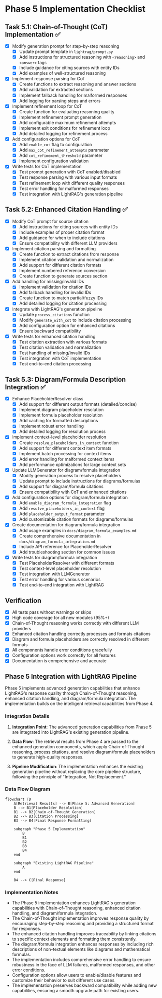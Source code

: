 # Phase 5 Implementation Checklist

## Task 5.1: Chain-of-Thought (CoT) Implementation ✅

- [x] Modify generation prompt for step-by-step reasoning
  - [x] Update prompt template in `lightrag/prompt.py`
  - [x] Add instructions for structured reasoning with `<reasoning>` and `<answer>` tags
  - [x] Include guidance for citing sources with entity IDs
  - [x] Add examples of well-structured reasoning

- [x] Implement response parsing for CoT
  - [x] Create functions to extract reasoning and answer sections
  - [x] Add validation for extracted sections
  - [x] Implement fallback handling for malformed responses
  - [x] Add logging for parsing steps and errors

- [x] Implement refinement loop for CoT
  - [x] Create function for evaluating reasoning quality
  - [x] Implement refinement prompt generation
  - [x] Add configurable maximum refinement attempts
  - [x] Implement exit conditions for refinement loop
  - [x] Add detailed logging for refinement process

- [x] Add configuration options for CoT
  - [x] Add `enable_cot` flag to configuration
  - [x] Add `max_cot_refinement_attempts` parameter
  - [x] Add `cot_refinement_threshold` parameter
  - [x] Implement configuration validation

- [x] Write tests for CoT implementation
  - [x] Test prompt generation with CoT enabled/disabled
  - [x] Test response parsing with various input formats
  - [x] Test refinement loop with different quality responses
  - [x] Test error handling for malformed responses
  - [x] Test integration with LightRAG's generation pipeline

## Task 5.2: Enhanced Citation Handling ✅

- [x] Modify CoT prompt for source citation
  - [x] Add instructions for citing sources with entity IDs
  - [x] Include examples of proper citation format
  - [x] Add guidance for when to include citations
  - [x] Ensure compatibility with different LLM providers

- [x] Implement citation parsing and formatting
  - [x] Create function to extract citations from response
  - [x] Implement citation validation and normalization
  - [x] Add support for different citation formats
  - [x] Implement numbered reference conversion
  - [x] Create function to generate sources section

- [x] Add handling for missing/invalid IDs
  - [x] Implement validation for citation IDs
  - [x] Add fallback handling for invalid IDs
  - [x] Create function to match partial/fuzzy IDs
  - [x] Add detailed logging for citation processing

- [x] Integrate with LightRAG's generation pipeline
  - [x] Update `process_citations` function
  - [x] Modify `generate_with_cot` to include citation processing
  - [x] Add configuration option for enhanced citations
  - [x] Ensure backward compatibility

- [x] Write tests for enhanced citation handling
  - [x] Test citation extraction with various formats
  - [x] Test citation validation and normalization
  - [x] Test handling of missing/invalid IDs
  - [x] Test integration with CoT implementation
  - [x] Test end-to-end citation processing

## Task 5.3: Diagram/Formula Description Integration ✅

- [x] Enhance PlaceholderResolver class
  - [x] Add support for different output formats (detailed/concise)
  - [x] Implement diagram placeholder resolution
  - [x] Implement formula placeholder resolution
  - [x] Add caching for formatted descriptions
  - [x] Implement robust error handling
  - [x] Add detailed logging for resolution process

- [x] Implement context-level placeholder resolution
  - [x] Create `resolve_placeholders_in_context` function
  - [x] Add support for different context item formats
  - [x] Implement batch processing for context items
  - [x] Add error handling for malformed context items
  - [x] Add performance optimizations for large context sets

- [x] Update LLMGenerator for diagram/formula integration
  - [x] Modify generation process to resolve placeholders
  - [x] Update prompt to include instructions for diagrams/formulas
  - [x] Add support for diagram/formula citations
  - [x] Ensure compatibility with CoT and enhanced citations

- [x] Add configuration options for diagram/formula integration
  - [x] Add `enable_diagram_formula_integration` flag
  - [x] Add `resolve_placeholders_in_context` flag
  - [x] Add `placeholder_output_format` parameter
  - [x] Add customizable citation formats for diagrams/formulas

- [x] Create documentation for diagram/formula integration
  - [x] Add usage examples in `docs/diagram_formula_examples.md`
  - [x] Create comprehensive documentation in `docs/diagram_formula_integration.md`
  - [x] Include API reference for PlaceholderResolver
  - [x] Add troubleshooting section for common issues

- [x] Write tests for diagram/formula integration
  - [x] Test PlaceholderResolver with different formats
  - [x] Test context-level placeholder resolution
  - [x] Test integration with LLMGenerator
  - [x] Test error handling for various scenarios
  - [x] Test end-to-end integration with LightRAG

## Verification

- [x] All tests pass without warnings or skips
- [x] High code coverage for all new modules (95%+)
- [x] Chain-of-Thought reasoning works correctly with different LLM providers
- [x] Enhanced citation handling correctly processes and formats citations
- [x] Diagram and formula placeholders are correctly resolved in different formats
- [x] All components handle error conditions gracefully
- [x] Configuration options work correctly for all features
- [x] Documentation is comprehensive and accurate

## Phase 5 Integration with LightRAG Pipeline

Phase 5 implements advanced generation capabilities that enhance LightRAG's response quality through Chain-of-Thought reasoning, enhanced citation handling, and diagram/formula integration. The implementation builds on the intelligent retrieval capabilities from Phase 4.

### Integration Details

1. **Integration Point**: The advanced generation capabilities from Phase 5 are integrated into LightRAG's existing generation pipeline.

2. **Data Flow**: The retrieval results from Phase 4 are passed to the enhanced generation components, which apply Chain-of-Thought reasoning, process citations, and resolve diagram/formula placeholders to generate high-quality responses.

3. **Pipeline Modification**: The implementation enhances the existing generation pipeline without replacing the core pipeline structure, following the principle of "Integration, Not Replacement."

### Data Flow Diagram

```mermaid
flowchart TD
    A[Retrieval Results] --> B[Phase 5: Advanced Generation]
    B --> B1[Placeholder Resolution]
    B1 --> B2[Chain-of-Thought Generation]
    B2 --> B3[Citation Processing]
    B3 --> B4[Final Response Formatting]
    
    subgraph "Phase 5 Implementation"
        B
        B1
        B2
        B3
        B4
    end
    
    subgraph "Existing LightRAG Pipeline"
        A
    end
    
    B4 --> C[Final Response]
```

### Implementation Notes

- The Phase 5 implementation enhances LightRAG's generation capabilities with Chain-of-Thought reasoning, enhanced citation handling, and diagram/formula integration.
- The Chain-of-Thought implementation improves response quality by encouraging step-by-step reasoning and providing a structured format for responses.
- The enhanced citation handling improves traceability by linking citations to specific context elements and formatting them consistently.
- The diagram/formula integration enhances responses by including rich descriptions of non-textual elements like diagrams and mathematical formulas.
- The implementation includes comprehensive error handling to ensure robustness in the face of LLM failures, malformed responses, and other error conditions.
- Configuration options allow users to enable/disable features and customize their behavior to suit different use cases.
- The implementation preserves backward compatibility while adding new capabilities, ensuring a smooth upgrade path for existing users.

